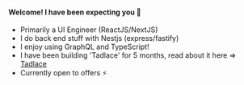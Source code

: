 #### Welcome! I have been expecting you 👋

- Primarily a UI Engineer (ReactJS/NextJS)
- I do back end stuff with Nestjs (express/fastify)
- I enjoy using GraphQL and TypeScript!
- I have been building 'Tadlace' for 5 months, read about it here => [Tadlace](https://segun.tech/tadlace)
- Currently open to offers ⚡

<!--
**Segun98/Segun98** is a ✨ _special_ ✨ repository because its `README.md` (this file) appears on your GitHub profile.
- Reading two books at the moment (I highly recommend): Javascript The Definitive Guide by David Flanagan and React Quickly: Painless Web Apps with React... by Azat Mardan 
Here are some ideas to get you started:

- 🔭 I’m currently working on ...
- 🌱 I’m currently learning ...
- 👯 I’m looking to collaborate on ...
- 🤔 I’m looking for help with ...
- 💬 Ask me about ...
- 📫 How to reach me: ...
- 😄 Pronouns: ...
- ⚡ Fun fact: ...
-->
